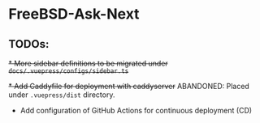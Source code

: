 # FreeBSD-Ask-Next

## TODOs:

~~* More sidebar definitions to be migrated under `docs/.vuepress/configs/sidebar.ts`~~

~~* Add Caddyfile for deployment with caddyserver~~ ABANDONED: Placed under `.vuepress/dist` directory.

* Add configuration of GitHub Actions for continuous deployment (CD)
